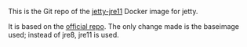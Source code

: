 This is the Git repo of the [jetty-jre11](https://cloud.docker.com/u/rickvh/repository/docker/rickvh/jetty-jre11/) Docker image for jetty.

It is based on the [official repo](https://registry.hub.docker.com/_/jetty/). The only change made is the baseimage used; instead of jre8, jre11 is used.

